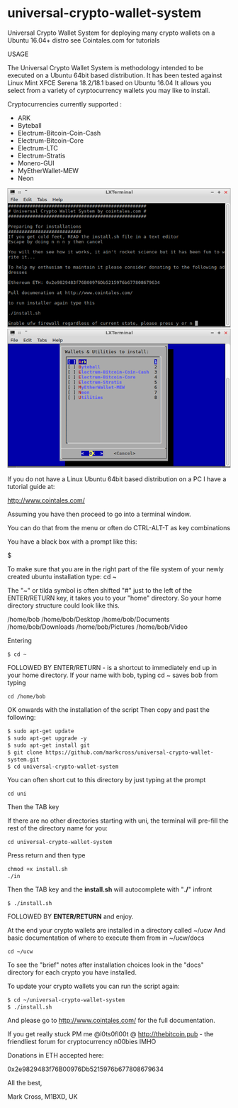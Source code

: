 # universal-crypto-wallet-system
Universal Crypto Wallet System for deploying many crypto wallets on a Ubuntu 16.04+ distro see Cointales.com for tutorials

USAGE

The Universal Crypto Wallet System is methodology intended to be executed on a Ubuntu 64bit based distribution. It has been tested against Linux Mint XFCE Serena 18.2/18.1 based on Ubuntu 16.04 It allows you select from a variety of cyrptocurrency wallets you may like to install.

Cryptocurrencies currently supported :

* ARK
* Byteball
* Electrum-Bitcoin-Coin-Cash
* Electrum-Bitcoin-Core
* Electrum-LTC
* Electrum-Stratis
* Monero-GUI
* MyEtherWallet-MEW
* Neon

![First screen on UCW](https://github.com/markcross/universal-crypto-wallet-system/raw/master/images/1%20ucw%20preparation.png)
![Main Menu on UCW](https://github.com/markcross/universal-crypto-wallet-system/raw/master/images/2%20uwc%20main%20menu.png)

If you do not have a Linux Ubuntu 64bit based distribution on a PC I have a tutorial guide at:

http://www.cointales.com/

Assuming you have then proceed to go into a terminal window.

You can do that from the menu or often do CTRL-ALT-T as key combinations

You have a black box with a prompt like this:

$

To make sure that you are in the right part of the file system of your newly created ubuntu installation
type: cd ~

The "~" or tilda symbol is often shifted "#" just to the left of the ENTER/RETURN key, it takes you to your "home" directory.
So your home directory structure could look like this.

/home/bob
/home/bob/Desktop
/home/bob/Documents
/home/bob/Downloads
/home/bob/Pictures
/home/bob/Video

Entering
```
$ cd ~
```
FOLLOWED BY ENTER/RETURN - is a shortcut to immediately end up in your home directory.
If your name with bob, typing cd ~ saves bob from typing
```
cd /home/bob
```
OK onwards with the installation of the script
Then copy and past the following:
```
$ sudo apt-get update
$ sudo apt-get upgrade -y
$ sudo apt-get install git
$ git clone https://github.com/markcross/universal-crypto-wallet-system.git
$ cd universal-crypto-wallet-system
```

You can often short cut to this directory by just typing at the prompt
```
cd uni 
```
Then the TAB key

If there are no other directories starting with uni, the terminal will pre-fill the rest of the directory name for you:
```
cd universal-crypto-wallet-system
```
Press return and then type
```
chmod +x install.sh
./in
```
Then the TAB key and the **install.sh** will autocomplete with "**./**" infront

```
$ ./install.sh
```

FOLLOWED BY **ENTER/RETURN** and enjoy.

At the end your crypto wallets are installed in a directory called ~/ucw
And basic documentation of where to execute them from in ~/ucw/docs

``` **type**
cd ~/ucw
```
To see the "brief" notes after installation choices look in the "docs" directory for each crypto you have installed.

To update your crypto wallets you can run the script again:
```
$ cd ~/universal-crypto-wallet-system
$ ./install.sh
```

And please go to http://www.cointales.com/ for the full documentation.

If you get really stuck PM me @l0ts0fl00t @ http://thebitcoin.pub - the friendliest forum for cryptocurrency n00bies IMHO

Donations in ETH accepted here:

0x2e9829483f76B00976Db5215976b677808679634

All the best,

Mark Cross, M1BXD, UK





